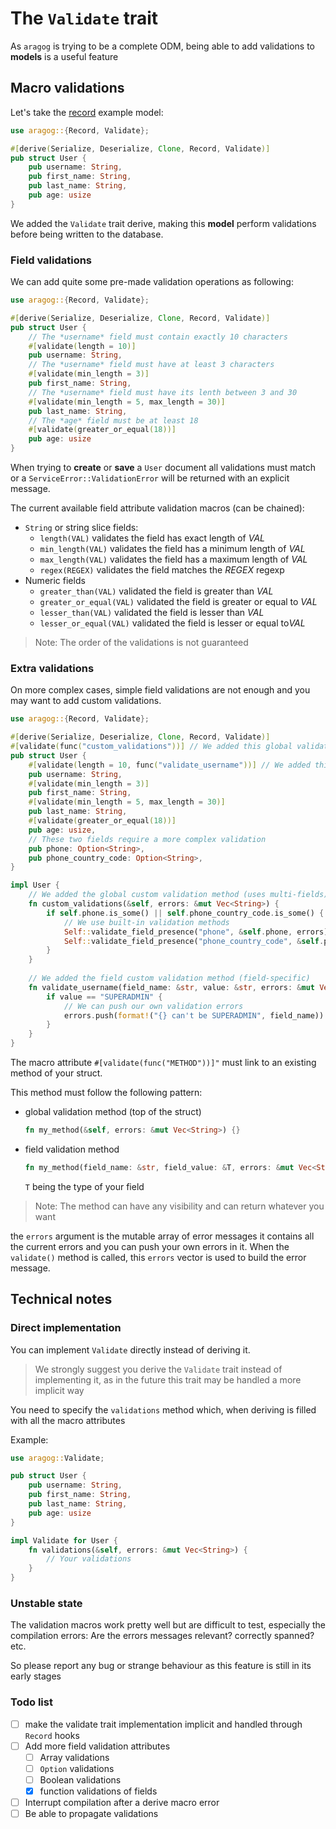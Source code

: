 # The `Validate` trait

As `aragog` is trying to be a complete ODM, being able to add validations to **models** is a useful feature

## Macro validations

Let's take the [record](./record.md) example model:

```rust
use aragog::{Record, Validate};

#[derive(Serialize, Deserialize, Clone, Record, Validate)]
pub struct User {
    pub username: String,
    pub first_name: String,
    pub last_name: String,
    pub age: usize
}
```
We added the `Validate` trait derive, making this **model** perform validations before being written to the database.

### Field validations

We can add quite some pre-made validation operations as following:
```rust
use aragog::{Record, Validate};

#[derive(Serialize, Deserialize, Clone, Record, Validate)]
pub struct User {
    // The *username* field must contain exactly 10 characters
    #[validate(length = 10)]
    pub username: String,
    // The *username* field must have at least 3 characters
    #[validate(min_length = 3)]
    pub first_name: String,
    // The *username* field must have its lenth between 3 and 30
    #[validate(min_length = 5, max_length = 30)]
    pub last_name: String,
    // The *age* field must be at least 18
    #[validate(greater_or_equal(18))]
    pub age: usize
}
```

When trying to **create** or **save** a `User` document all validations must match 
or a `ServiceError::ValidationError` will be returned with an explicit message.

The current available field attribute validation macros (can be chained):
- `String` or string slice fields:
    - `length(VAL)` validates the field has exact length of *VAL*
    - `min_length(VAL)` validates the field has a minimum length of *VAL*
    - `max_length(VAL)` validates the field has a maximum length of *VAL*
    - `regex(REGEX)` validates the field matches the *REGEX* regexp
- Numeric fields
    - `greater_than(VAL)` validated the field is greater than *VAL*
    - `greater_or_equal(VAL)` validated the field is greater or equal to *VAL*
    - `lesser_than(VAL)` validated the field is lesser than *VAL*
    - `lesser_or_equal(VAL)` validated the field is lesser or equal to*VAL*
    
> Note: The order of the validations is not guaranteed

### Extra validations

On more complex cases, simple field validations are not enough and you may want to add custom validations.

```rust
use aragog::{Record, Validate};

#[derive(Serialize, Deserialize, Clone, Record, Validate)]
#[validate(func("custom_validations"))] // We added this global validation attribute on top of the struct
pub struct User {
    #[validate(length = 10, func("validate_username"))] // We added this field validation attribute
    pub username: String,
    #[validate(min_length = 3)]
    pub first_name: String,
    #[validate(min_length = 5, max_length = 30)]
    pub last_name: String,
    #[validate(greater_or_equal(18))]
    pub age: usize,
    // These two fields require a more complex validation
    pub phone: Option<String>,
    pub phone_country_code: Option<String>,
}

impl User {
    // We added the global custom validation method (uses multi-fields)
    fn custom_validations(&self, errors: &mut Vec<String>) {
        if self.phone.is_some() || self.phone_country_code.is_some() {
            // We use built-in validation methods
            Self::validate_field_presence("phone", &self.phone, errors);
            Self::validate_field_presence("phone_country_code", &self.phone_country_code, erros);
        }
    }
    
    // We added the field custom validation method (field-specific)
    fn validate_username(field_name: &str, value: &str, errors: &mut Vec<String>) {
        if value == "SUPERADMIN" {
            // We can push our own validation errors
            errors.push(format!("{} can't be SUPERADMIN", field_name))
        }   
    }
}
```

The macro attribute `#[validate(func("METHOD"))]"` must link to an existing method of your struct.

This method must follow the following pattern:

- global validation method (top of the struct)
  ```rust
  fn my_method(&self, errors: &mut Vec<String>) {}
  ```
- field validation method
  ```rust
  fn my_method(field_name: &str, field_value: &T, errors: &mut Vec<String>) {}
  ```
  `T` being the type of your field

> Note: The method can have any visibility and can return whatever you want 

the `errors` argument is the mutable array of error messages it contains all the current errors and you can push your own errors in it.
When the `validate()` method is called, this `errors` vector is used to build the error message.

## Technical notes

### Direct implementation

You can implement `Validate` directly instead of deriving it.

> We strongly suggest you derive the `Validate` trait instead of implementing it,
as in the future this trait may be handled a more implicit way

You need to specify the `validations` method which, when deriving is filled with all the macro attributes

Example:
```rust
use aragog::Validate;

pub struct User {
    pub username: String,
    pub first_name: String,
    pub last_name: String,
    pub age: usize
}

impl Validate for User {
    fn validations(&self, errors: &mut Vec<String>) {
        // Your validations
    }
}
```

### Unstable state

The validation macros work pretty well but are difficult to test, especially the compilation errors:
Are the errors messages relevant? correctly spanned? etc.

So please report any bug or strange behaviour as this feature is still in its early stages

### Todo list

- [ ] make the validate trait implementation implicit and handled through `Record` hooks
- [ ] Add more field validation attributes
    - [ ] Array validations
    - [ ] `Option` validations
    - [ ] Boolean validations
    - [X] function validations of fields
- [ ] Interrupt compilation after a derive macro error
- [ ] Be able to propagate validations